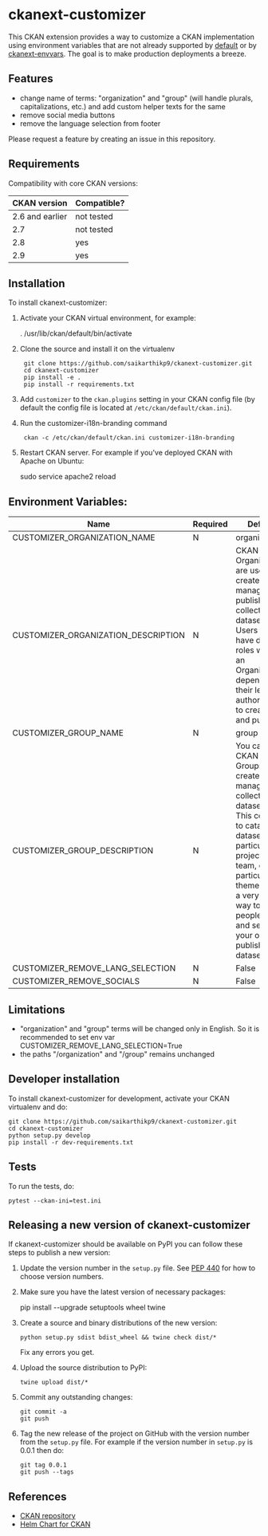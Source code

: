 # ckanext-customizer

This CKAN extension provides a way to customize a CKAN implementation using environment variables that are not already supported by [default](http://docs.ckan.org/en/latest/maintaining/configuration.html#environment-variables) or by [ckanext-envvars](https://github.com/okfn/ckanext-envvars). The goal is to make production deployments a breeze.

## Features

- change name of terms: "organization" and "group" (will handle plurals, capitalizations, etc.) and add custom helper texts for the same
- remove social media buttons
- remove the language selection from footer

Please request a feature by creating an issue in this repository.


## Requirements

Compatibility with core CKAN versions:

| CKAN version    | Compatible?   |
| --------------- | ------------- |
| 2.6 and earlier | not tested    |
| 2.7             | not tested    |
| 2.8             | yes           |
| 2.9             | yes           |

## Installation

To install ckanext-customizer:

1. Activate your CKAN virtual environment, for example:

     . /usr/lib/ckan/default/bin/activate

2. Clone the source and install it on the virtualenv

        git clone https://github.com/saikarthikp9/ckanext-customizer.git
        cd ckanext-customizer
        pip install -e .
        pip install -r requirements.txt

3. Add `customizer` to the `ckan.plugins` setting in your CKAN
   config file (by default the config file is located at
   `/etc/ckan/default/ckan.ini`).

4. Run the customizer-i18n-branding command

        ckan -c /etc/ckan/default/ckan.ini customizer-i18n-branding

5. Restart CKAN server. For example if you've deployed CKAN with Apache on Ubuntu:

     sudo service apache2 reload


## Environment Variables:

| Name                                 | Required | Default  |
| ------------------------------------ | -------- | -------- |
| CUSTOMIZER_ORGANIZATION_NAME         | N        | organization      |
| CUSTOMIZER_ORGANIZATION_DESCRIPTION  | N        | CKAN Organisations are used to create, manage and publish collections of datasets. Users can have different roles within an Organisation, depending on their level of authorisation to create, edit and publish. |
| CUSTOMIZER_GROUP_NAME                | N        | group      |
| CUSTOMIZER_GROUP_DESCRIPTION         | N        | You can use CKAN Groups to create and manage collections of datasets. This could be to catalogue datasets for a particular project or team, or on a particular theme, or as a very simple way to help people find and search your own published datasets. |
| CUSTOMIZER_REMOVE_LANG_SELECTION     | N        | False    |
| CUSTOMIZER_REMOVE_SOCIALS            | N        | False    |

## Limitations

- "organization" and "group" terms will be changed only in English. So it is recommended to set env var CUSTOMIZER_REMOVE_LANG_SELECTION=True
- the paths "/organization" and "/group" remains unchanged

## Developer installation

To install ckanext-customizer for development, activate your CKAN virtualenv and
do:

    git clone https://github.com/saikarthikp9/ckanext-customizer.git
    cd ckanext-customizer
    python setup.py develop
    pip install -r dev-requirements.txt


## Tests

To run the tests, do:

    pytest --ckan-ini=test.ini


## Releasing a new version of ckanext-customizer

If ckanext-customizer should be available on PyPI you can follow these steps to publish a new version:

1. Update the version number in the `setup.py` file. See [PEP 440](http://legacy.python.org/dev/peps/pep-0440/#public-version-identifiers) for how to choose version numbers.

2. Make sure you have the latest version of necessary packages:

    pip install --upgrade setuptools wheel twine

3. Create a source and binary distributions of the new version:

       python setup.py sdist bdist_wheel && twine check dist/*

   Fix any errors you get.

4. Upload the source distribution to PyPI:

       twine upload dist/*

5. Commit any outstanding changes:

       git commit -a
       git push

6. Tag the new release of the project on GitHub with the version number from
   the `setup.py` file. For example if the version number in `setup.py` is
   0.0.1 then do:

       git tag 0.0.1
       git push --tags

## References

- [CKAN repository](https://github.com/ckan/ckan)
- [Helm Chart for CKAN](https://github.com/keitaroinc/ckan-helm)